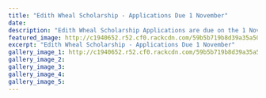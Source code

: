 ```yaml
---
title: "Edith Wheal Scholarship - Applications Due 1 November"
date: 
description: "Edith Wheal Scholarship Applications are due on the 1 November 2017..."
featured_image: http://c1940652.r52.cf0.rackcdn.com/59b5b719b8d39a35a5000b0e/Edith-Wheel.jpg
excerpt: "Edith Wheal Scholarship - Applications Due 1 November"
gallery_image_1: http://c1940652.r52.cf0.rackcdn.com/59b5b719b8d39a35a5000b0e/Edith-Wheel.jpg
gallery_image_2: 
gallery_image_3: 
gallery_image_4: 
gallery_image_5: 
---
```

